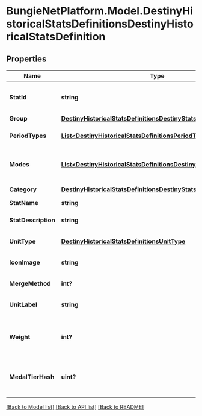 # BungieNetPlatform.Model.DestinyHistoricalStatsDefinitionsDestinyHistoricalStatsDefinition
## Properties

Name | Type | Description | Notes
------------ | ------------- | ------------- | -------------
**StatId** | **string** | Unique programmer friendly ID for this stat | [optional] 
**Group** | [**DestinyHistoricalStatsDefinitionsDestinyStatsGroupType**](DestinyHistoricalStatsDefinitionsDestinyStatsGroupType.md) | Statistic group | [optional] 
**PeriodTypes** | [**List&lt;DestinyHistoricalStatsDefinitionsPeriodType&gt;**](DestinyHistoricalStatsDefinitionsPeriodType.md) | Time periods the statistic covers | [optional] 
**Modes** | [**List&lt;DestinyHistoricalStatsDefinitionsDestinyActivityModeType&gt;**](DestinyHistoricalStatsDefinitionsDestinyActivityModeType.md) | Game modes where this statistic can be reported. | [optional] 
**Category** | [**DestinyHistoricalStatsDefinitionsDestinyStatsCategoryType**](DestinyHistoricalStatsDefinitionsDestinyStatsCategoryType.md) | Category for the stat. | [optional] 
**StatName** | **string** | Display name | [optional] 
**StatDescription** | **string** | Description of a stat if applicable. | [optional] 
**UnitType** | [**DestinyHistoricalStatsDefinitionsUnitType**](DestinyHistoricalStatsDefinitionsUnitType.md) | Unit, if any, for the statistic | [optional] 
**IconImage** | **string** | Optional URI to an icon for the statistic | [optional] 
**MergeMethod** | **int?** | Optional icon for the statistic | [optional] 
**UnitLabel** | **string** | Localized Unit Name for the stat. | [optional] 
**Weight** | **int?** | Weight assigned to this stat indicating its relative impressiveness. | [optional] 
**MedalTierHash** | **uint?** | The tier associated with this medal - be it implicitly or explicitly. | [optional] 

[[Back to Model list]](../README.md#documentation-for-models) [[Back to API list]](../README.md#documentation-for-api-endpoints) [[Back to README]](../README.md)

